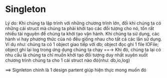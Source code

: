 # Singleton
Lý do: Khi chúng ta lập trình với những chương trình lớn, đối khi chúng ta có những cái struct mà chúng ta phải khởi tạo các đối tượng cho nó, tốn rất nhiều tài nguyên để chúng ta khởi tạo vận hành.
Khi chúng ta sử dụng, các hành vi hay phương thức của nó đều  giống nhau cho tất cả các lần sử dụng.
Ví dụ như: chúng ta có 1 object giao tiếp với db; object đọc ghi 1 file IOFile; object ghi lại log trong ứng dụng chúng ta chạy ==-> Khi đó, chúng ta lại có nhu cầu là chúng ta chỉ muốn khởi tạo đối tượng duy nhất xuyên xuốt chương trình chúng ta cho 1 cái struct nào đó(như: db,io,log)

==> Signleton chính là 1 design partent giúp hiện thực mong muốn đó